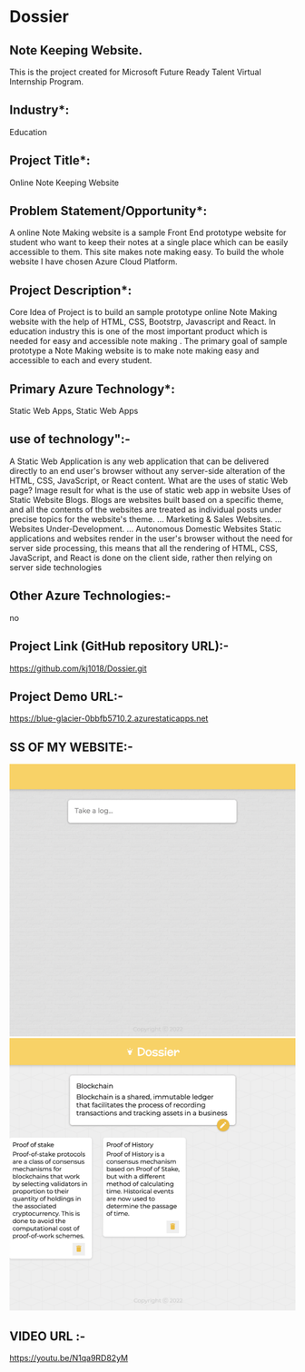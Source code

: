 # Dossier

## Note Keeping Website.

This is the project created for Microsoft Future Ready Talent Virtual Internship Program.

## Industry\*:

Education

## Project Title\*:

Online Note Keeping Website

## Problem Statement/Opportunity\*:

A online Note Making website is a sample Front End prototype website for student who want to keep their notes at a single place which can be easily accessible to them. This site makes note making easy. To build the whole website I have chosen Azure Cloud Platform.

## Project Description\*:

Core Idea of Project is to build an sample prototype online Note Making website with the help of HTML, CSS, Bootstrp, Javascript and React. In education industry this is one of the most important product which is needed for easy and accessible note making . The primary goal of sample prototype a Note Making website is to make note making easy and accessible to each and every student.

## Primary Azure Technology\*:

Static Web Apps, Static Web Apps

## use of technology":-

A Static Web Application is any web application that can be delivered directly to an end user's browser without any server-side alteration of the HTML, CSS, JavaScript, or React content. What are the uses of static Web page? Image result for what is the use of static web app in website Uses of Static Website Blogs. Blogs are websites built based on a specific theme, and all the contents of the websites are treated as individual posts under precise topics for the website's theme. ... Marketing & Sales Websites. ... Websites Under-Development. ... Autonomous Domestic Websites Static applications and websites render in the user's browser without the need for server side processing, this means that all the rendering of HTML, CSS, JavaScript, and React is done on the client side, rather then relying on server side technologies

## Other Azure Technologies:-

no

## Project Link (GitHub repository URL):-

https://github.com/kj1018/Dossier.git

## Project Demo URL:-

https://blue-glacier-0bbfb5710.2.azurestaticapps.net

## SS OF MY WEBSITE:-
<div>
<img src="SS of Dossier Home.png" height="480" width="700" style="object-fit : cover;">
</div>

<div>
<img src="SS of Dossier.png" height="480" width="700" style="object-fit : cover;">
</div>

## VIDEO URL :-

https://youtu.be/N1qa9RD82yM
